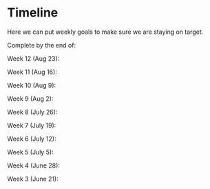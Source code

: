 # Timeline

Here we can put weekly goals to make sure we are staying on target. 

Complete by the end of:

Week 12 (Aug 23):

Week 11 (Aug 16):

Week 10 (Aug 9):

Week 9 (Aug 2):

Week 8 (July 26):

Week 7 (July 19):

Week 6 (July 12):

Week 5 (July 5):

Week 4 (June 28):

Week 3 (June 21):

